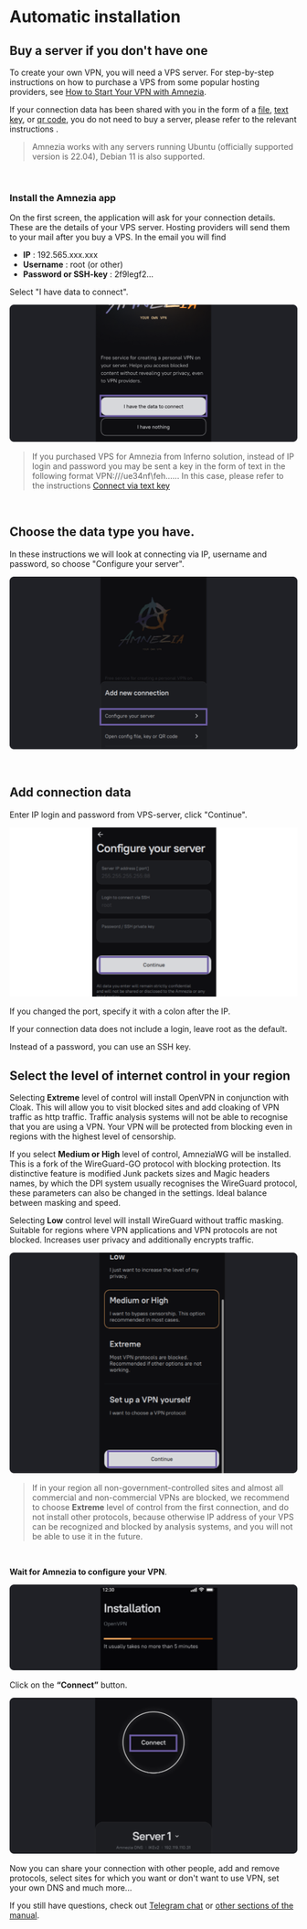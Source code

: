 # Automatic installation
## Buy a server if you don't have one

To create your own VPN, you will need a VPS server. 
For step-by-step instructions on how to purchase a VPS from some popular hosting providers, see [How to Start Your VPN with Amnezia].

If your connection data has been shared with you in the form of a [file], [text key], or [qr code], you do not need to buy a server, please refer to the relevant instructions .

> Amnezia works with any servers running Ubuntu (officially supported version is 22.04), Debian 11 is also supported.


&nbsp;

### Install the Amnezia app

On the first screen, the application will ask for your connection details. These are the details of your VPS server. Hosting providers will send them to your mail after you buy a VPS. In the email you will find

- **IP** : 192.565.ххx.xxx
- **Username** : root  (or other)
- **Password or SSH-key** : 2f9legf2...

Select "I have data to connect".


![](https://raw.githubusercontent.com/amnezia-vpn/amnezia.org-content/master/docs/en/instructions/01_auto-install/img/ai_en_1.png)

>If you purchased VPS for Amnezia from Inferno solution, instead of IP login and password you may be sent a key in the form of text in the following format VPN:///ue34nf\feh......
>In this case, please refer to the instructions [Connect via text key]

 

&nbsp;

## Choose the data type you have.

In these instructions we will look at connecting via IP, username and password, so choose "Configure your server".


![](https://raw.githubusercontent.com/amnezia-vpn/amnezia.org-content/master/docs/en/instructions/01_auto-install/img/ai_en_2.png)

&nbsp;

## Add connection data

Enter IP login and password from VPS-server, click "Continue".

![](https://raw.githubusercontent.com/amnezia-vpn/amnezia.org-content/master/docs/en/instructions/01_auto-install/img/ai_en_3.png)


If you changed the port, specify it with a colon after the IP. 

If your connection data does not include a login, leave root as the default. 

Instead of a password, you can use an SSH key.



## Select the level of internet control in your region

Selecting **Extreme** level of control will install OpenVPN in conjunction with Cloak. This will allow you to visit blocked sites and add cloaking of VPN traffic as http traffic. Traffic analysis systems will not be able to recognise that you are using a VPN. Your VPN will be protected from blocking even in regions with the highest level of censorship. 

If you select **Medium or High** level of control, AmneziaWG will be installed. This is a fork of the WireGuard-GO protocol with blocking protection. Its distinctive feature is modified Junk packets sizes and Magic headers names, by which the DPI system usually recognises the WireGuard protocol, these parameters can also be changed in the settings. Ideal balance between masking and speed.

Selecting **Low** control level will install WireGuard without traffic masking. Suitable for regions where VPN applications and VPN protocols are not blocked. Increases user privacy and additionally encrypts traffic.



![](https://raw.githubusercontent.com/amnezia-vpn/amnezia.org-content/master/docs/en/instructions/01_auto-install/img/ai_en_4.png)

>  If in your region all non-government-controlled sites and almost all commercial and non-commercial VPNs are blocked, we recommend to choose **Extreme** level of control from the first connection, and do not install other protocols, because otherwise IP address of your VPS can be recognized and blocked by analysis systems, and you will not be able to use it in the future.


&nbsp;

**Wait for Amnezia to configure your VPN**.

![](https://raw.githubusercontent.com/amnezia-vpn/amnezia.org-content/master/docs/en/instructions/01_auto-install/img/ai_en_5.png)

Click on the **“Connect”** button. 

![](https://raw.githubusercontent.com/amnezia-vpn/amnezia.org-content/master/docs/en/instructions/01_auto-install/img/ai_en_6.png)

Now you can share your connection with other people, add and remove protocols, select sites for which you want or don't want to use VPN, set your own DNS and much more... 

If you still have questions, check out [Telegram chat] or [other sections of the manual].

[How to Start Your VPN with Amnezia]: ../instructions/starter-guide
[file]: ../instructions/04_file-connection
[QR code]: ../instructions/05_qr-code_connection
[key in text]: ../instructions/03_text-key-connection
[FAQ]: ../faq
[Telegram chat]: https://t.me/amnezia_vpn_en
[other sections of the manual]: ../instructions
[Connect via text key]: ../instructions/03_text-key-connection
[text key]: ../instructions/03_text-key-connection